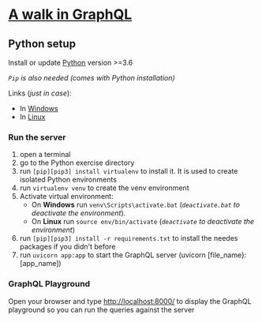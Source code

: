 # [A walk in GraphQL](/README.md)

## Python setup

Install or update [Python](https://www.python.org/downloads/) version >=3.6

*`Pip` is also needed (comes with Python installation)*

Links (*just in case*):

- In [Windows](https://www.journaldev.com/30076/install-python-windows-10)
- In [Linux](https://phoenixnap.com/kb/how-to-install-python-3-ubuntu)

### Run the server

1. open a terminal
2. go to the Python exercise directory
3. run `[pip][pip3] install virtualenv` to install it. It is used to create isolated Python environments
4. run `virtualenv venv` to create the venv environment
5. Activate virtual environment:
   - On **Windows** run `venv\Scripts\activate.bat`  (*`deactivate.bat` to deactivate the environment*).
   - On **Linux** run `source env/bin/activate`      (*`deactivate` to deactivate the environment*)
6. run `[pip][pip3] install -r requirements.txt` to install the needes packages if you didn't before
7. run `uvicorn app:app` to start the GraphQL server (uvicorn [file_name}:[app_name])

### GraphQL Playground

Open your browser and type [http://localhost:8000/](http://localhost:8000/) to display the GraphQL playground so you can run the queries against the server
